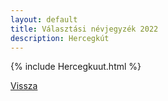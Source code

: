 ```yaml
---
layout: default
title: Választási névjegyzék 2022
description: Hercegkút
---
```


{% include Hercegkuut.html %}

[Vissza](./)